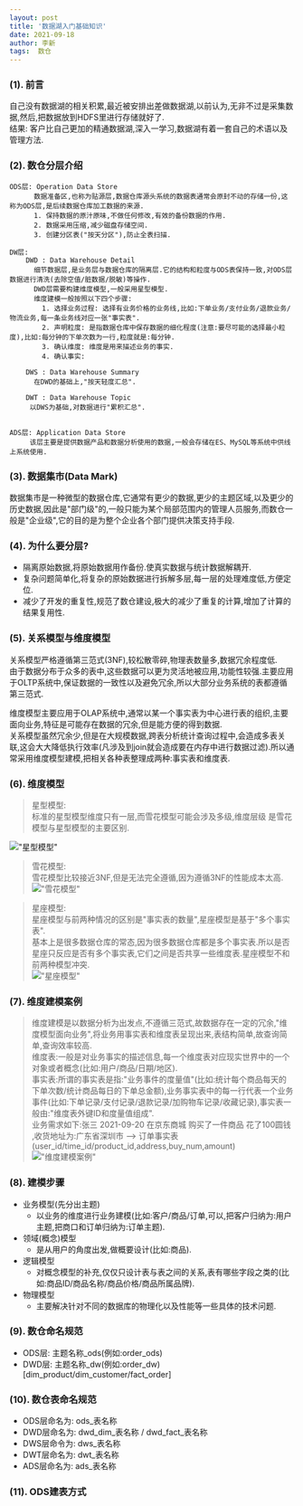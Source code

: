 ```yaml
---
layout: post
title: '数据湖入门基础知识' 
date: 2021-09-18
author: 李新
tags:  数仓
---
```



### (1). 前言

自己没有数据湖的相关积累,最近被安排出差做数据湖,以前认为,无非不过是采集数据,然后,把数据放到HDFS里进行存储就好了.    
结果: 客户比自己更加的精通数据湖,深入一学习,数据湖有着一套自己的术语以及管理方法.

### (2). 数仓分层介绍
```
ODS层: Operation Data Store
      数据准备区,也称为贴源层,数据仓库源头系统的数据表通常会原封不动的存储一份,这称为ODS层,是后续数据仓库加工数据的来源.   
	  1. 保持数据的原汁原味,不做任何修改,有效的备份数据的作用.  
      2. 数据采用压缩,减少磁盘存储空间.
      3. 创建分区表("按天分区"),防止全表扫描.  

DW层: 
    DWD : Data Warehouse Detail
	  细节数据层,是业务层与数据仓库的隔离层.它的结构和粒度与ODS表保持一致,对ODS层数据进行清洗(去除空值/脏数据/脱敏)等操作.
	  DWD层需要构建维度模型,一般采用星型模型.
	  维度建模一般按照以下四个步骤:
	    1. 选择业务过程: 选择有业务价格的业务线,比如:下单业务/支付业务/退款业务/物流业务,每一条业务线对应一张"事实表".   
		2. 声明粒度: 是指数据仓库中保存数据的细化程度(注意:要尽可能的选择最小粒度),比如:每分钟的下单次数为一行,粒度就是:每分钟.   
		3. 确认维度: 维度是用来描述业务的事实.
		4. 确认事实: 
	
    DWS : Data Warehouse Summary
	  在DWD的基础上,"按天轻度汇总".   
	  
	DWT : Data Warehouse Topic  
	 以DWS为基础,对数据进行"累积汇总".  
	  

ADS层: Application Data Store
     该层主要是提供数据产品和数据分析使用的数据,一般会存储在ES、MySQL等系统中供线上系统使用.  
```

### (3). 数据集市(Data Mark)
数据集市是一种微型的数据仓库,它通常有更少的数据,更少的主题区域,以及更少的历史数据,因此是"部门级"的,一般只能为某个局部范围内的管理人员服务,而数仓一般是"企业级",它的目的是为整个企业各个部门提供决策支持手段.  

### (4). 为什么要分层?
+ 隔离原始数据,将原始数据用作备份.使真实数据与统计数据解耦开.   
+ 复杂问题简单化,将复杂的原始数据进行拆解多层,每一层的处理难度低,方便定位.   
+ 减少了开发的重复性,规范了数仓建设,极大的减少了重复的计算,增加了计算的结果复用性.  

### (5). 关系模型与维度模型
关系模型严格遵循第三范式(3NF),较松散零碎,物理表数量多,数据冗余程度低.    
由于数据分布于众多的表中,这些数据可以更为灵活地被应用,功能性较强.主要应用于OLTP系统中,保证数据的一致性以及避免冗余,所以大部分业务系统的表都遵循第三范式.   

维度模型主要应用于OLAP系统中,通常以某一个事实表为中心进行表的组织,主要面向业务,特征是可能存在数据的冗余,但是能方便的得到数据.            
关系模型虽然冗余少,但是在大规模数据,跨表分析统计查询过程中,会造成多表关联,这会大大降低执行效率(凡涉及到join就会造成要在内存中进行数据过滤).所以通常采用维度模型建模,把相关各种表整理成两种:事实表和维度表.    

### (6). 维度模型

> 星型模型:   
> 标准的星型模型维度只有一层,而雪花模型可能会涉及多级,维度层级 是雪花模型与星型模型的主要区别.

!["星型模型"](/assets/data-warehouse/imgs/data-warehouse-model-1.jpeg)



> 雪花模型:   
> 雪花模型比较接近3NF,但是无法完全遵循,因为遵循3NF的性能成本太高.   
!["雪花模型"](/assets/data-warehouse/imgs/data-warehouse-model-2.jpeg)

> 星座模型:   
> 星座模型与前两种情况的区别是"事实表的数量",星座模型是基于"多个事实表".         
> 基本上是很多数据仓库的常态,因为很多数据仓库都是多个事实表.所以是否星座只反应是否有多个事实表,它们之间是否共享一些维度表.星座模型不和前两种模型冲突.   
!["星座模型"](/assets/data-warehouse/imgs/data-warehouse-model-3.jpeg)

### (7). 维度建模案例
> 维度建模是以数据分析为出发点,不遵循三范式,故数据存在一定的冗余,"维度模型面向业务",将业务用事实表和维度表呈现出来,表结构简单,故查询简单,查询效率较高.               
> 维度表:一般是对业务事实的描述信息,每一个维度表对应现实世界中的一个对象或者概念(比如:用户/商品/日期/地区).              
> 事实表:所谓的事实表是指:"业务事件的度量值"(比如:统计每个商品每天的下单次数/统计商品每日的下单总金额),业务事实表中的每一行代表一个业务事件(比如:下单记录/支付记录/退款记录/加购物车记录/收藏记录),事实表一般由:"维度表外键ID和度量值组成".         
> 业务需求如下:张三 2021-09-20 在京东商城  购买了一件商品 花了100圆钱 ,收货地址为:广东省深圳市  --> 订单事实表(user_id/time_id/product_id,address,buy_num,amount)                 
!["维度建模案例"](/assets/data-warehouse/imgs/model-example.png)   

### (8). 建模步骤
+ 业务模型(先分出主题)
  - 以业务的维度进行业务建模(比如:客户/商品/订单,可以,把客户归纳为:用户主题,把商口和订单归纳为:订单主题).   
+ 领域(概念)模型
  -  是从用户的角度出发,做概要设计(比如:商品).   
+ 逻辑模型
  -  对概念模型的补充,仅仅只设计表与表之间的关系,表有哪些字段之类的(比如:商品ID/商品名称/商品价格/商品所属品牌).   
+ 物理模型
  - 主要解决针对不同的数据库的物理化以及性能等一些具体的技术问题.
### (9). 数仓命名规范

+ ODS层: 主题名称_ods(例如:order_ods)
+ DWD层: 主题名称_dw(例如:order_dw)[dim_product/dim_customer/fact_order]   

### (10). 数仓表命名规范
+ ODS层命名为: ods_表名称    
+ DWD层命名为: dwd_dim_表名称 / dwd_fact_表名称   
+ DWS层命令为: dws_表名称   
+ DWT层命名为: dwt_表名称   
+ ADS层命名为: ads_表名称   

### (11). ODS建表方式
```

```